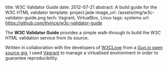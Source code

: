 title: W3C Validator Guide
date: 2012-07-21
abstract: A build guide for the W3C HTML validator
template: project.jade
image_url: /assets/img/w3c-validator-guide.png
tech: Vagrant, VirtualBox, Linux
tags: systems
url: https://github.com/tlvince/w3c-validator-guide

The **W3C Validator Guide** provides a simple walk-through to build the W3C HTML
validation service from its source.

Written in collaboration with the developers of [W3CLove][] from a [Gun.io
open source gig][gun.io], I used [Vagrant][] to manage a virtualised environment in
order to guarantee reproducibility.

  [gun.io]: http://gun.io/open/58/
  [w3clove]: http://w3clove.com/
  [vagrant]: http://vagrantup.com/
